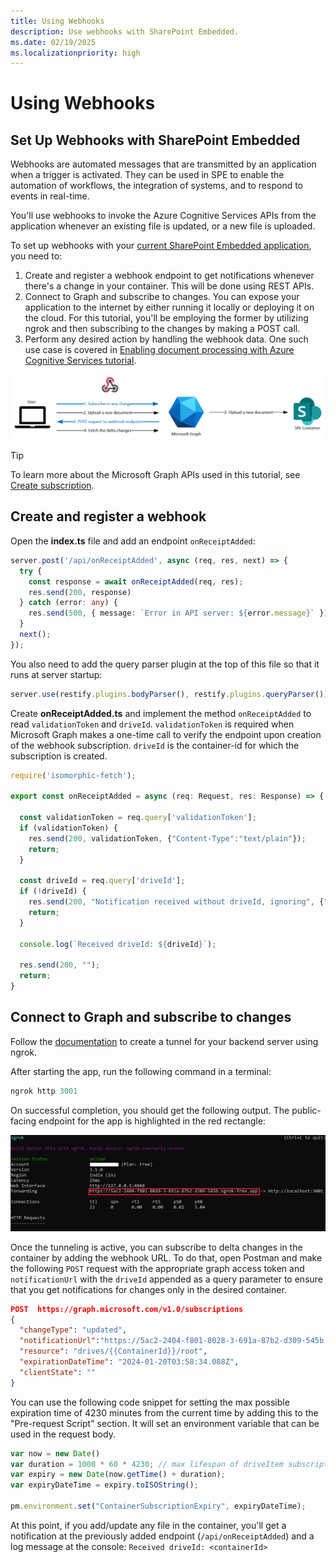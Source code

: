 ```yaml
---
title: Using Webhooks
description: Use webhooks with SharePoint Embedded.
ms.date: 02/19/2025
ms.localizationpriority: high
---
```


# Using Webhooks

## Set Up Webhooks with SharePoint Embedded

Webhooks are automated messages that are transmitted by an application when a trigger is activated. They can be used in SPE to enable the automation of workflows, the integration of systems, and to respond to events in real-time.

You'll use webhooks to invoke the Azure Cognitive Services APIs from the application whenever an existing file is updated, or a new file is uploaded.

To set up webhooks with your [current SharePoint Embedded application](/training/modules/sharepoint-embedded-create-app/), you need to:

1. Create and register a webhook endpoint to get notifications whenever there's a change in your container. This will be done using REST APIs.
1. Connect to Graph and subscribe to changes. You can expose your application to the internet by either running it locally or deploying it on the cloud. For this tutorial, you'll be employing the former by utilizing ngrok and then subscribing to the changes by making a POST call.
1. Perform any desired action by handling the webhook data. One such use case is covered in [Enabling document processing with Azure Cognitive Services tutorial](./doc-processing-acs.md).

![using webhooks schema](../../images/Using-Webhooks.png)

> [!TIP]
> To learn more about the Microsoft Graph APIs used in this tutorial, see [Create subscription](/graph/api/subscription-post-subscriptions).

## Create and register a webhook

Open the **index.ts** file and add an endpoint `onReceiptAdded`:

```typescript
server.post('/api/onReceiptAdded', async (req, res, next) => {
  try {
    const response = await onReceiptAdded(req, res);
    res.send(200, response)
  } catch (error: any) {
    res.send(500, { message: `Error in API server: ${error.message}` });
  }
  next();
});
```

You also need to add the query parser plugin at the top of this file so that it runs at server startup:

```typescript
server.use(restify.plugins.bodyParser(), restify.plugins.queryParser());
```

Create **onReceiptAdded.ts** and implement the method `onReceiptAdded` to read `validationToken` and `driveId`. `validationToken` is required when Microsoft Graph makes a one-time call to verify the endpoint upon creation of the webhook subscription. `driveId` is the container-id for which the subscription is created.

```typescript
require('isomorphic-fetch');

export const onReceiptAdded = async (req: Request, res: Response) => {

  const validationToken = req.query['validationToken'];
  if (validationToken) {
    res.send(200, validationToken, {"Content-Type":"text/plain"});
    return;
  }

  const driveId = req.query['driveId'];
  if (!driveId) {
    res.send(200, "Notification received without driveId, ignoring", {"Content-Type":"text/plain"});
    return;
  }

  console.log(`Received driveId: ${driveId}`);

  res.send(200, "");
  return;
}
```

## Connect to Graph and subscribe to changes

Follow the [documentation](https://ngrok.com/docs/getting-started/) to create a tunnel for your backend server using ngrok.

After starting the app, run the following command in a terminal:

```powershell
ngrok http 3001
```

On successful completion, you should get the following output. The public-facing endpoint for the app is highlighted in the red rectangle:

![ngrok registration](../../images/ngrok-registration.png)

Once the tunneling is active, you can subscribe to delta changes in the container by adding the webhook URL. To do that, open Postman and make the following `POST` request with the appropriate graph access token and `notificationUrl` with the `driveId` appended as a query parameter to ensure that you get notifications for changes only in the desired container.

```json
POST  https://graph.microsoft.com/v1.0/subscriptions
{
  "changeType": "updated",
  "notificationUrl":"https://5ac2-2404-f801-8028-3-691a-87b2-d309-545b.ngrok-free.app/api/onReceiptAdded?driveId={{ContainerId}}",
  "resource": "drives/{{ContainerId}}/root",
  "expirationDateTime": "2024-01-20T03:58:34.088Z",
  "clientState": ""
}
```

You can use the following code snippet for setting the max possible expiration time of 4230 minutes from the current time by adding this to the "Pre-request Script" section. It will set an environment variable that can be used in the request body.

```javascript
var now = new Date()
var duration = 1000 * 60 * 4230; // max lifespan of driveItem subscription is 4230 minutes
var expiry = new Date(now.getTime() + duration);
var expiryDateTime = expiry.toISOString();

pm.environment.set("ContainerSubscriptionExpiry", expiryDateTime);
```

At this point, if you add/update any file in the container, you'll get a notification at the previously added endpoint (`/api/onReceiptAdded`) and a log message at the console: `Received driveId: <containerId>`

